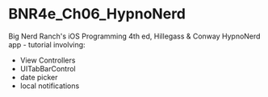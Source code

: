 BNR4e_Ch06_HypnoNerd
====================

Big Nerd Ranch's iOS Programming 4th ed, Hillegass & Conway
HypnoNerd app - tutorial involving:
 - View Controllers
 - UITabBarControl  
 - date picker
 - local notifications

